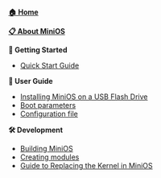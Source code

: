 [**🏠 Home**](https://github.com/minios-linux/minios-live/wiki)

[**📋 About MiniOS**](About-MiniOS)

**🚀 Getting Started**
  - [Quick Start Guide](Quick-Start)

**📖 User Guide**
  - [Installing MiniOS on a USB Flash Drive](Installing-MiniOS-on-a-USB-Flash-Drive)
  - [Boot parameters](Boot-parameters)
  - [Configuration file](Configuration-file)

**🛠️ Development**
  - [Building MiniOS](Building-MiniOS)
  - [Creating modules](Creating-modules)
  - [Guide to Replacing the Kernel in MiniOS](Kernel-Replacement)